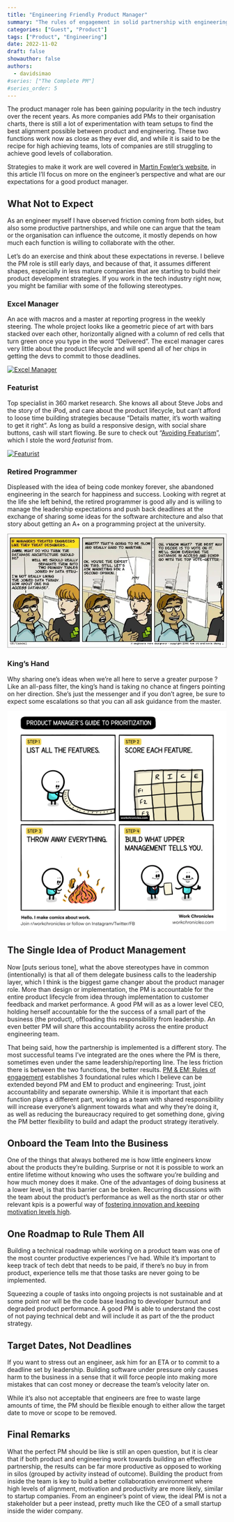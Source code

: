 ```yaml
---
title: "Engineering Friendly Product Manager"
summary: "The rules of engagement in solid partnership with engineering. The do's and don'ts as seen from a software developer's perspective."
categories: ["Guest", "Product"]
tags: ["Product", "Engineering"]
date: 2022-11-02
draft: false
showauthor: false
authors:
  - davidsimao
#series: ["The Complete PM"]
#series_order: 5
---
```


The product manager role has been gaining popularity in the tech industry over the recent years. As more companies add PMs to their organisation charts, there is still a lot of experimentation with team setups to find the best alignment possible between product and engineering. These two functions work now as close as they ever did, and while it is said to be the recipe for high achieving teams, lots of companies are still struggling to achieve good levels of collaboration.

Strategies to make it work are well covered in [Martin Fowler’s website](https://martinfowler.com/articles/bottlenecks-of-scaleups/03-product-v-engineering.html), in this article I’ll focus on more on the engineer’s perspective and what are our expectations for a good product manager.

## What Not to Expect

As an engineer myself I have observed friction coming from both sides, but also some productive partnerships, and while one can argue that the team or the organisation can influence the outcome, it mostly depends on how much each function is willing to collaborate with the other.

Let’s do an exercise and think about these expectations in reverse. I believe the PM role is still early days, and because of that, it assumes different shapes, especially in less mature companies that are starting to build their product development strategies. If you work in the tech industry right now, you might be familiar with some of the following stereotypes.

### Excel Manager

An ace with macros and a master at reporting progress in the weekly steering. The whole project looks like a geometric piece of art with bars stacked over each other, horizontally aligned with a column of red cells that turn green once you type in the word “Delivered”. The excel manager cares very little about the product lifecycle and will spend all of her chips in getting the devs to commit to those deadlines.

[![Excel Manager](./img/dilbert-excel.gif)](https://dilbert.com/strip/2016-01-07)

### Featurist

Top specialist in 360 market research. She knows all about Steve Jobs and the story of the iPod, and care about the product lifecycle, but can’t afford to loose time building strategies because “Details matter, it’s worth waiting to get it right”. As long as build a responsive design, with social share buttons, cash will start flowing. Be sure to check out “[Avoiding Featurism](https://tdarb.org/blog/avoid-featurism.html?utm_source=pocket_mylist)”, which I stole the word _featurist_ from.

[![Featurist](./img/dilbert-featurist.gif)](https://dilbert.com/strip/2001-04-14)

### Retired Programmer

Displeased with the idea of being code monkey forever, she abandoned engineering in the search for happiness and success. Looking with regret at the life she left behind, the retired programmer is good ally and is willing to manage the leadership expectations and push back deadlines at the exchange of sharing some ideas for the software architecture and also that story about getting an A+ on a programming project at the university.

![Retired Programmer](./img/retired-programmer.webp)

### King’s Hand

Why sharing one’s ideas when we’re all here to serve a greater purpose ? Like an all-pass filter, the king’s hand is taking no chance at fingers pointing on her direction. She’s just the messenger and if you don’t agree, be sure to expect some escalations so that you can all ask guidance from the master.

[![King's Hand](./img/kings-hand.webp)](https://workchronicles.com/product-managers-guide-to-prioritization/)

## The Single Idea of Product Management

Now [puts serious tone], what the above stereotypes have in common (intentionally) is that all of them delegate business calls to the leadership layer, which I think is the biggest game changer about the product manager role. More than design or implementation, the PM is accountable for the entire product lifecycle from idea through implementation to customer feedback and market performance. A good PM will as as a lower level CEO, holding herself accountable for the the success of a small part of the business (the product), offloading this responsibility from leadership. An even better PM will share this accountability across the entire product engineering team.

That being said, how the partnership is implemented is a different story. The most successful teams I’ve integrated are the ones where the PM is there, sometimes even under the same leadership/reporting line. The less friction there is between the two functions, the better results. [PM & EM: Rules of engagement](https://segment.com/blog/product-manager-engineering-manager-rules-of-engagement/) establishes 3 foundational rules which I believe can be extended beyond PM and EM to product and engineering: Trust, joint accountability and separate ownership. While it is important that each function plays a different part, working as a team with shared responsibility will increase everyone’s alignment towards what and why they’re doing it, as well as reducing the bureaucracy required to get something done, giving the PM better flexibility to build and adapt the product strategy iteratively.

## Onboard the Team Into the Business

One of the things that always bothered me is how little engineers know about the products they’re building. Surprise or not it is possible to work an entire lifetime without knowing who uses the software you’re building and how much money does it make. One of the advantages of doing business at a lower level, is that this barrier can be broken. Recurring discussions with the team about the product’s performance as well as the north star or other relevant kpis is a powerful way of [fostering innovation and keeping motivation levels high](https://www.platohq.com/blog/slack-product-engineering-collaboration).

## One Roadmap to Rule Them All

Building a technical roadmap while working on a product team was one of the most counter productive experiences I’ve had. While it’s important to keep track of tech debt that needs to be paid, if there’s no buy in from product, experience tells me that those tasks are never going to be implemented.

Squeezing a couple of tasks into ongoing projects is not sustainable and at some point nor will be the code base leading to developer burnout and degraded product performance. A good PM is able to understand the cost of not paying technical debt and will include it as part of the the product strategy.

## Target Dates, Not Deadlines

If you want to stress out an engineer, ask him for an ETA or to commit to a deadline set by leadership. Building software under pressure only causes harm to the business in a sense that it will force people into making more mistakes that can cost money or decrease the team’s velocity later on.

While it’s also not acceptable that engineers are free to waste large amounts of time, the PM should be flexible enough to either allow the target date to move or scope to be removed.

## Final Remarks

What the perfect PM should be like is still an open question, but it is clear that if both product and engineering work towards building an effective partnership, the results can be far more productive as opposed to working in silos (grouped by activity instead of outcome). Building the product from inside the team is key to build a better collaboration environment where high levels of alignment, motivation and productivity are more likely, similar to startup companies. From an engineer’s point of view, the ideal PM is not a stakeholder but a peer instead, pretty much like the CEO of a small startup inside the wider company.
